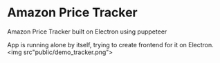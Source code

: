 # Amazon Price Tracker
Amazon Price Tracker built on Electron using puppeteer

App is running alone by itself, trying to create frontend for it on Electron.
<img src"public/demo_tracker.png">
